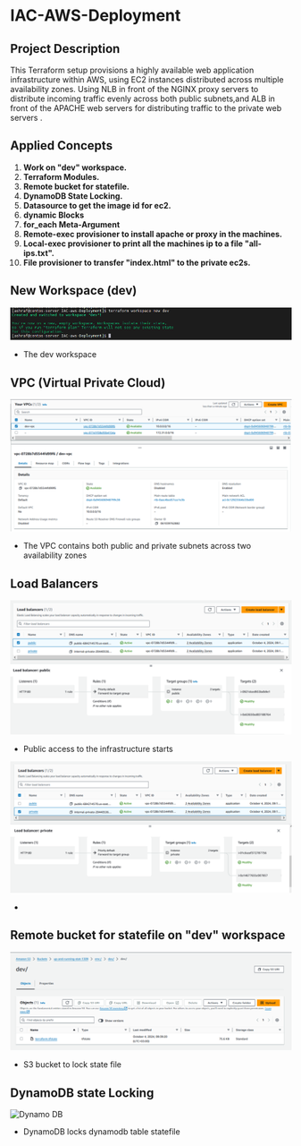 # IAC-AWS-Deployment


## Project Description

This Terraform setup provisions a highly available web application infrastructure within AWS, using EC2 instances distributed across multiple availability zones. Using NLB in front of the NGINX proxy servers to distribute incoming traffic evenly across both public subnets,and ALB in front of the APACHE web servers for distributing traffic to the private web servers . 


## Applied Concepts

1. **Work on "dev" workspace.**
2. **Terraform Modules.**
3. **Remote bucket for statefile.**
4. **DynamoDB State Locking.**
5. **Datasource to get the image id for ec2.**
6. **dynamic Blocks**
7. **for_each Meta-Argument**
8. **Remote-exec provisioner to install apache or proxy in the machines.**
9. **Local-exec provisioner to print all the machines ip to a file "all-ips.txt".**
10. **File provisioner to transfer "index.html" to the private ec2s.**


## New Workspace (dev)

![dev work space](assests/newdev1.png)


- The dev workspace 

## VPC (Virtual Private Cloud)

![VPC](assests/vpc.png)

 - The VPC contains both public and private subnets across two availability zones

## Load Balancers

![Public Loadbalancer](assests/publiclb.png)

- Public access to the infrastructure starts


![Private Loadbalancer](assests/privatelb.png)

- 

## Remote bucket for statefile on "dev" workspace

![S3 Bucket](assests/s3.png)

- S3 bucket to lock state file

## DynamoDB state Locking

![Dynamo DB](assests/dynamodb,png)

- DynamoDB locks dynamodb table statefile




